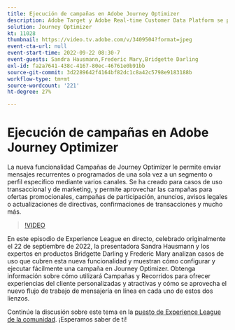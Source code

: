 ```yaml
---
title: Ejecución de campañas en Adobe Journey Optimizer
description: Adobe Target y Adobe Real-time Customer Data Platform se pueden integrar para ofrecer una experiencia del cliente más personalizada. En este evento en directo, vea cómo la integración de estas dos plataformas puede ayudar a las empresas a recopilar datos en tiempo real y, a continuación, crear y probar experiencias segmentadas. Vea el proceso de extremo a extremo de esta potente capacidad en una demostración en directo.
solution: Journey Optimizer
kt: 11028
thumbnail: https://video.tv.adobe.com/v/3409504?format=jpeg
event-cta-url: null
event-start-time: 2022-09-22 08:30-7
event-guests: Sandra Hausmann,Frederic Mary,Bridgette Darling
exl-id: fa2a7641-438c-4167-80ec-46761e0b91bb
source-git-commit: 3d2289642f4164bf82dc1c8a42c5798e9183188b
workflow-type: tm+mt
source-wordcount: '221'
ht-degree: 27%

---
```


# Ejecución de campañas en Adobe Journey Optimizer

La nueva funcionalidad Campañas de Journey Optimizer le permite enviar mensajes recurrentes o programados de una sola vez a un segmento o perfil específico mediante varios canales. Se ha creado para casos de uso transaccional y de marketing, y permite aprovechar las campañas para ofertas promocionales, campañas de participación, anuncios, avisos legales o actualizaciones de directivas, confirmaciones de transacciones y mucho más.

>[!VIDEO](https://video.tv.adobe.com/v/3409504/?quality=12&learn=on)

En este episodio de Experience League en directo, celebrado originalmente el 22 de septiembre de 2022, la presentadora Sandra Hausmann y los expertos en productos Bridgette Darling y Frederic Mary analizan casos de uso que cubren esta nueva funcionalidad y muestran cómo configurar y ejecutar fácilmente una campaña en Journey Optimizer. Obtenga información sobre cómo utilizará Campañas y Recorridos para ofrecer experiencias del cliente personalizadas y atractivas y cómo se aprovecha el nuevo flujo de trabajo de mensajería en línea en cada uno de estos dos lienzos.

Continúe la discusión sobre este tema en la [puesto de Experience League de la comunidad](https://experienceleaguecommunities.adobe.com/t5/journey-optimizer-discussions/experience-league-live-post-session-discussion-execute-your/m-p/547896#M52). ¡Esperamos saber de ti!
